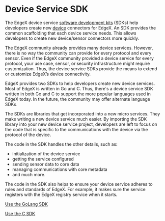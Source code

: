 # Device Service SDK

The EdgeX device service [software development kits](../general/Definitions.md#Software-Development-Kit) (SDKs) help developers create new [device](..general/../../general/Definitions.md#Device) connectors for EdgeX.  An SDK provides the common scaffolding that each device service needs.  This allows developers to create new device/sensor connectors more quickly.

The EdgeX community already provides many device services.  However, there is no way the community can provide for every protocol and every sensor.
Even if the EdgeX community provided a device service for every protocol, your use case, sensor, or security infrastructure might require customization.  Thus, the device service SDKs provide the means to extend or customize EdgeX’s device connectivity.

EdgeX provides two SDKs to help developers create new device services.   Most of EdgeX is written in Go and C. Thus, there's a device service SDK written in both Go and C to support the more popular languages used in EdgeX today. In the future, the community may offer alternate language SDKs.

The SDKs are libraries that get incorporated into a new micro services.  They make writing a new device service much easier. By importing the SDK library into your new device service project, developers are left to focus on the code that is specific to the communications with the device via the protocol of the device.

The code in the SDK handles the other details, such as:
- initialization of the device service
- getting the service configured
- sending sensor data to core data
- managing communications with core metadata
- and much more.

The code in the SDK also helps to ensure your device service adheres to rules and standards of EdgeX.  For example, it makes sure the service registers with the EdgeX registry service when it starts.

[Use the GoLang SDK](Ch-GettingStartedSDK-Go.md)

[Use the C SDK](Ch-GettingStartedSDK-C.md)


